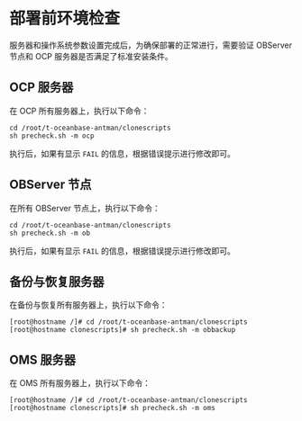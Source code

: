 # 部署前环境检查

服务器和操作系统参数设置完成后，为确保部署的正常进行，需要验证 OBServer 节点和 OCP 服务器是否满足了标准安装条件。

## OCP 服务器

在 OCP 所有服务器上，执行以下命令：

```shell
cd /root/t-oceanbase-antman/clonescripts 
sh precheck.sh -m ocp
```

执行后，如果有显示 `FAIL` 的信息，根据错误提示进行修改即可。

## OBServer 节点

在所有 OBServer 节点上，执行以下命令：

```shell
cd /root/t-oceanbase-antman/clonescripts 
sh precheck.sh -m ob
```

执行后，如果有显示 `FAIL` 的信息，根据错误提示进行修改即可。

## 备份与恢复服务器

在备份与恢复所有服务器上，执行以下命令：

```shell
[root@hostname /]# cd /root/t-oceanbase-antman/clonescripts
[root@hostname clonescripts]# sh precheck.sh -m obbackup
```

## OMS 服务器

在 OMS 所有服务器上，执行以下命令：

```shell
[root@hostname /]# cd /root/t-oceanbase-antman/clonescripts
[root@hostname clonescripts]# sh precheck.sh -m oms
```
